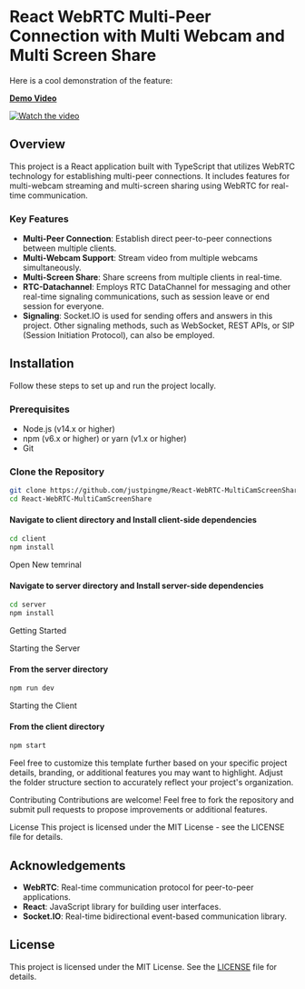 # React WebRTC Multi-Peer Connection with Multi Webcam and Multi Screen Share

Here is a cool demonstration of the feature:


[**Demo Video**](https://www.youtube.com/watch?v=xUCPFq0HKDI)


[![Watch the video](https://img.youtube.com/vi/xUCPFq0HKDI/maxresdefault.jpg)](https://www.youtube.com/watch?v=xUCPFq0HKDI)

## Overview

This project is a React application built with TypeScript that utilizes WebRTC technology for establishing multi-peer connections. It includes features for multi-webcam streaming and multi-screen sharing using WebRTC for real-time communication.

### Key Features

- **Multi-Peer Connection**: Establish direct peer-to-peer connections between multiple clients.
- **Multi-Webcam Support**: Stream video from multiple webcams simultaneously.
- **Multi-Screen Share**: Share screens from multiple clients in real-time.
- **RTC-Datachannel**: Employs RTC DataChannel for messaging and other real-time signaling communications, such as session leave or end session for everyone.
- **Signaling**: Socket.IO is used for sending offers and answers in this project. Other signaling methods, such as WebSocket, REST APIs, or SIP (Session Initiation Protocol), can also be employed.

## Installation

Follow these steps to set up and run the project locally.

### Prerequisites

- Node.js (v14.x or higher)
- npm (v6.x or higher) or yarn (v1.x or higher)
- Git

### Clone the Repository

```bash
git clone https://github.com/justpingme/React-WebRTC-MultiCamScreenShare.git
cd React-WebRTC-MultiCamScreenShare
```

#### Navigate to client directory and Install client-side dependencies
```bash
cd client
npm install 
```

Open New temrinal
#### Navigate to server directory and Install server-side dependencies
```bash
cd server
npm install
```

Getting Started

Starting the Server
#### From the server directory
```bash
npm run dev
```

Starting the Client
#### From the client directory
```bash
npm start
```


Feel free to customize this template further based on your specific project details, branding, or additional features you may want to highlight. Adjust the folder structure section to accurately reflect your project's organization.


Contributing
Contributions are welcome! Feel free to fork the repository and submit pull requests to propose improvements or additional features.

License
This project is licensed under the MIT License - see the LICENSE file for details.

## Acknowledgements

- **WebRTC**: Real-time communication protocol for peer-to-peer applications.
- **React**: JavaScript library for building user interfaces.
- **Socket.IO**: Real-time bidirectional event-based communication library.


## License

This project is licensed under the MIT License. See the [LICENSE](./LICENSE) file for details.


